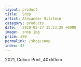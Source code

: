 ```yaml
---
layout: product
title:  Snop
artist: Alexander Milstein
category: products
date:   2020-02-27 15:53:28 +0000
image:  snop.jpg
price: £90
permalink: /shop/snop
index: 45
---
```

2021, Colour Print, 40x50cm
